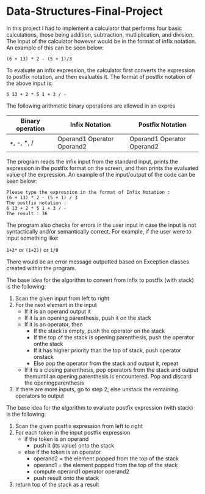# Data-Structures-Final-Project

In this project I had to implement a calculator that performs four basic calculations, those being addition, subtraction, mutliplication, and division. The input of the calculator however would be in the format of infix notation. An example of this can be seen below:

`(6 + 13) * 2 - (5 + 1)/3`

To evaluate an infix expression, the calculator first converts the expression to postfix notation, and then evaluates it. The format of postfix notation of the above input is:

`6 13 + 2 * 5 1 + 3 / -`

The following arithmetic binary operations are allowed in an expres

| Binary operation | Infix Notation             | Postfix Notation           |
| ---------------- | -------------------------- | -------------------------- |
| +, -, *, /       | Operand1 Operator Operand2 | Operand1 Operator Operand2 | 

The program reads the infix input from the standard input, prints the expression in the postfix format on the screen, and then prints the evaluated value of the expression. An example of the input/output of the code can be seen below:

```
Please type the expression in the format of Infix Notation :
(6 + 13) * 2 - (5 + 1) / 3
The postfix notation : 
6 13 + 2 * 5 1 + 3 / -
The result : 36
```

The program also checks for errors in the user input in case the input is not syntactically and/or semantically correct. For example, if the user were to input something like:

`1+2*` or `(1+2))` or `1/0`

There would be an error message outputted based on Exception classes created within the program. 

The base idea for the algorithm to convert from infix to postfix (with stack) is the following:

1. Scan the given input from left to right
1. For the next element in the input
    * If it is an operand output it
    * If it is an opening parenthesis, push it on the stack
    * If it is an operator, then
        - If the stack is empty, push the operator on the stack
        - If the top of the stack is opening parenthesis, push the operator onthe stack
        - If it has higher priority than the top of stack, push operator onstack
        - Else pop the operator from the stack and output it, repeat
    * If it is a closing parenthesis, pop operators from the stack and output themuntil an opening parenthesis is encountered. Pop and discard the openingparenthesis
1. If there are more inputs, go to step 2, else unstack the remaining operators to output

The base idea for the algorithm to evaluate postfix expression (with stack) is the following:

1. Scan the given postfix expression from left to right
1. For each token in the input postfix expression
    * if the token is an operand
        - push it (its value) onto the stack
    * else if the token is an operator
        - operand2 = the element popped from the top of the stack
        - operand1 = the element popped from the top of the stack
        - compute operand1 operator operand2
        - push result onto the stack
1. return top of the stack as a result

